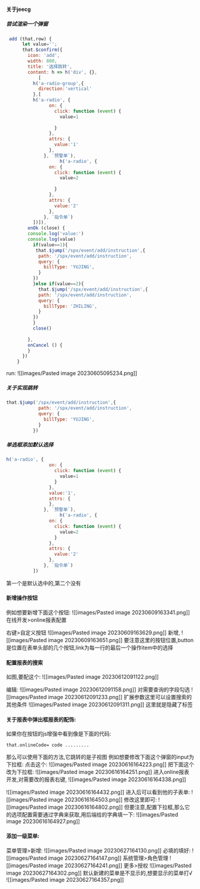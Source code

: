 #### 关于jeecg

##### 尝试渲染一个弹窗
```javascript
 add (that,row) {
      let value='';
      that.$confirm({
        icon: 'add',
        width: 800,
        title: '选择跳转',
        content: h => h('div', {},
            [
          h('a-radio-group',{
          	direction:'vertical'
          },[
          h('a-radio', {
                on: {
                  click: function (event) {
                    value=1
                    
                  }
                },
                attrs: {
                  value:'1'
                },
              }, `预警单`),
 					h('a-radio', {
                on: {
                  click: function (event) {
                    value=2
                    
                  }
                },
                attrs: {
                  value:'2'
                },
              }, `指令单`)
          ])]),
        onOk (close) {
        console.log('value:')
        console.log(value)
          if(value==1){
           that.$jump('/spx/event/add/instruction',{ 
            path: '/spx/event/add/instruction',
            query: {
              billType: 'YUJING',
            } 
          })
          }else if(value==2){
            that.$jump('/spx/event/add/instruction',{ 
            path: '/spx/event/add/instruction',
            query: {
              billType: 'ZHILING',
            } 
          })
          }
          close()
      
        },
        onCancel () {
        }
      })
    }
```
run:
![[images/Pasted image 20230605095234.png]]
##### 关于实现跳转

```javascript
that.$jump('/spx/event/add/instruction',{ 
            path: '/spx/event/add/instruction',
            query: {
              billType: 'YUJING',
            } 
          })
```

##### 单选框添加默认选择

```javascript
h('a-radio', {
                on: {
                  click: function (event) {
                    value=1
                  }
                },
                value:'1',
                attrs: {
                },
              }, `预警单`),
 					h('a-radio', {
                on: {
                  click: function (event) {
                    value=2
                  }
                },
                attrs: {
                  value:'2'
                },
              }, `指令单`)
          ])
```
第一个是默认选中的,第二个没有

#### 新增操作按钮

例如想要新增下面这个按钮:
![[images/Pasted image 20230609163341.png]]
在线开发>online报表配置

右键>自定义按钮
![[images/Pasted image 20230609163629.png]]
新增,
![[images/Pasted image 20230609163651.png]]
要注意这里的按钮位置,button是位置在表单头部的几个按钮,link为每一行的最后一个操作item中的选择

#### 配置报表的搜索
如图,要配这个:
![[images/Pasted image 20230612091122.png]]

编辑:
![[images/Pasted image 20230612091158.png]]
对需要查询的字段勾选
![[images/Pasted image 20230612091233.png]]
扩展参数这里可以设置搜索的其他条件
![[images/Pasted image 20230612091311.png]]
这里就是隐藏了标签

#### 关于报表中弹出框报表的配饰:

如果你在按钮的js增强中看到像是下面的代码:
```shell
that.onlineCode= code .........
```
那么可以使用下面的方法,它跳转的是子视图
例如想要修改下面这个弹窗的input为下拉框:
点击这个:
![[images/Pasted image 20230616164223.png]]
把下面这个改为下拉框:
![[images/Pasted image 20230616164251.png]]
进入online报表开发,对需要改的报表右键,
![[images/Pasted image 20230616164338.png]]

![[images/Pasted image 20230616164432.png]]
进入后可以看到他的子表单:
![[images/Pasted image 20230616164503.png]]
修改这里即可:
![[images/Pasted image 20230616164802.png]]
但要注意,配置下拉框,那么它的选项配置需要通过字典来获取,用后端给的字典填一下:
![[images/Pasted image 20230616164927.png]]

#### 添加一级菜单:

菜单管理>新增:
![[images/Pasted image 20230627164130.png]]
必填的填好:
![[images/Pasted image 20230627164147.png]]
系统管理>角色管理
![[images/Pasted image 20230627164241.png]]
更多>授权
![[images/Pasted image 20230627164302.png]]
默认新建的菜单是不显示的,想要显示的菜单打√
![[images/Pasted image 20230627164357.png]]

